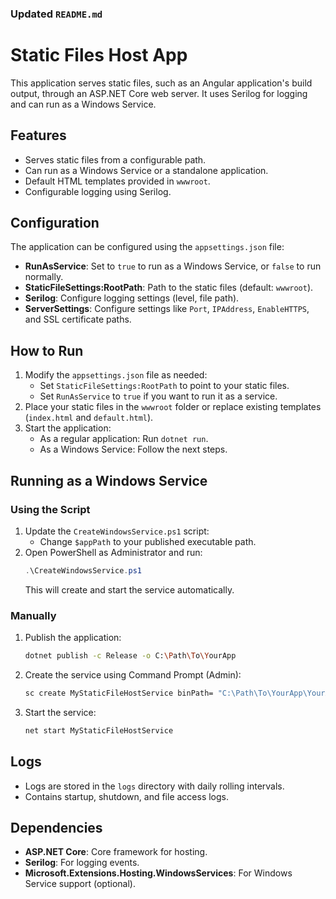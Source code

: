 ### Updated `README.md`

# Static Files Host App

This application serves static files, such as an Angular application's build output, through an ASP.NET Core web server. It uses Serilog for logging and can run as a Windows Service.

## Features
- Serves static files from a configurable path.
- Can run as a Windows Service or a standalone application.
- Default HTML templates provided in `wwwroot`.
- Configurable logging using Serilog.

## Configuration

The application can be configured using the `appsettings.json` file:

- **RunAsService**: Set to `true` to run as a Windows Service, or `false` to run normally.
- **StaticFileSettings:RootPath**: Path to the static files (default: `wwwroot`).
- **Serilog**: Configure logging settings (level, file path).
- **ServerSettings**: Configure settings like `Port`, `IPAddress`, `EnableHTTPS`, and SSL certificate paths.

## How to Run

1. Modify the `appsettings.json` file as needed:
   - Set `StaticFileSettings:RootPath` to point to your static files.
   - Set `RunAsService` to `true` if you want to run it as a service.
2. Place your static files in the `wwwroot` folder or replace existing templates (`index.html` and `default.html`).
3. Start the application:
   - As a regular application: Run `dotnet run`.
   - As a Windows Service: Follow the next steps.

## Running as a Windows Service

### Using the Script
1. Update the `CreateWindowsService.ps1` script:
   - Change `$appPath` to your published executable path.
2. Open PowerShell as Administrator and run:
   ```powershell
   .\CreateWindowsService.ps1
   ```
   This will create and start the service automatically.

### Manually
1. Publish the application:
   ```bash
   dotnet publish -c Release -o C:\Path\To\YourApp
   ```
2. Create the service using Command Prompt (Admin):
   ```bash
   sc create MyStaticFileHostService binPath= "C:\Path\To\YourApp\YourApp.exe"
   ```
3. Start the service:
   ```bash
   net start MyStaticFileHostService
   ```

## Logs

- Logs are stored in the `logs` directory with daily rolling intervals.
- Contains startup, shutdown, and file access logs.

## Dependencies
- **ASP.NET Core**: Core framework for hosting.
- **Serilog**: For logging events.
- **Microsoft.Extensions.Hosting.WindowsServices**: For Windows Service support (optional).